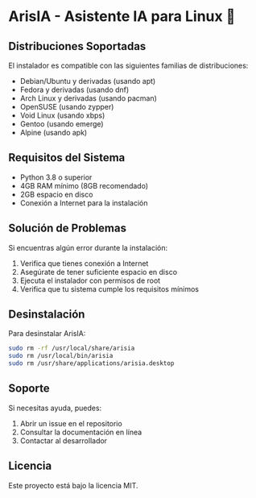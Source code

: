 # ArisIA - Asistente IA para Linux 🤖

## Distribuciones Soportadas

El instalador es compatible con las siguientes familias de distribuciones:

- Debian/Ubuntu y derivadas (usando apt)
- Fedora y derivadas (usando dnf)
- Arch Linux y derivadas (usando pacman)
- OpenSUSE (usando zypper)
- Void Linux (usando xbps)
- Gentoo (usando emerge)
- Alpine (usando apk)

## Requisitos del Sistema

- Python 3.8 o superior
- 4GB RAM mínimo (8GB recomendado)
- 2GB espacio en disco
- Conexión a Internet para la instalación

## Solución de Problemas

Si encuentras algún error durante la instalación:

1. Verifica que tienes conexión a Internet
2. Asegúrate de tener suficiente espacio en disco
3. Ejecuta el instalador con permisos de root
4. Verifica que tu sistema cumple los requisitos mínimos

## Desinstalación

Para desinstalar ArisIA:

```bash
sudo rm -rf /usr/local/share/arisia
sudo rm /usr/local/bin/arisia
sudo rm /usr/share/applications/arisia.desktop
```

## Soporte

Si necesitas ayuda, puedes:

1. Abrir un issue en el repositorio
2. Consultar la documentación en línea
3. Contactar al desarrollador

## Licencia

Este proyecto está bajo la licencia MIT.
